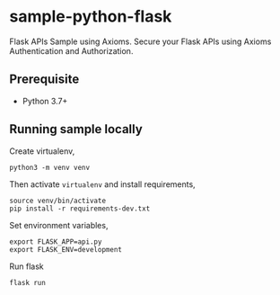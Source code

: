 # sample-python-flask
Flask APIs Sample using Axioms. Secure your Flask APIs using Axioms Authentication and Authorization.

## Prerequisite

* Python 3.7+

## Running sample locally
Create virtualenv,

```
python3 -m venv venv
```

Then activate `virtualenv` and install requirements,

```
source venv/bin/activate
pip install -r requirements-dev.txt
```

Set environment variables,
```
export FLASK_APP=api.py
export FLASK_ENV=development
```

Run flask

```
flask run
```